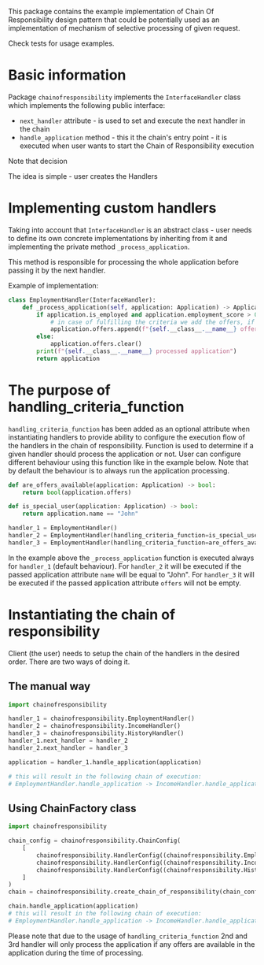 This package contains the example implementation of Chain Of Responsibility
design pattern that could be potentially used as an implementation of mechanism of selective
processing of given request. 

Check tests for usage examples.

# Basic information

Package `chainofresponsibility` implements the `InterfaceHandler` class which implements the
following public interface:
* `next_handler` attribute - is used to set and execute the next handler in the chain
* `handle_application` method - this it the chain's entry point - it is executed when user wants to 
  start the Chain of Responsibility execution

Note that decision 

The idea is simple - user creates the Handlers 


# Implementing custom handlers

Taking into account that `InterfaceHandler` is an abstract class - user needs to define its own
concrete implementations by inheriting from it and implementing the private method `_process_application`.

This method is responsible for processing the whole application before passing it by the next handler.

Example of implementation:

```python
class EmploymentHandler(InterfaceHandler):
    def _process_application(self, application: Application) -> Application:
        if application.is_employed and application.employment_score > 0:
            # in case of fulfilling the criteria we add the offers, if not we remove them all
            application.offers.append(f"{self.__class__.__name__} offer")
        else:
            application.offers.clear()
        print(f"{self.__class__.__name__} processed application")
        return application
```

# The purpose of handling_criteria_function

`handling_criteria_function` has been added as an optional attribute when instantiating 
handlers to provide ability to configure the execution flow of the handlers in the 
chain of responsibility. Function is used to determine if a given handler should process the
application or not. User can configure different behaviour using this function like in the example below.
Note that by default the behaviour is to always run the application processing. 

```python
def are_offers_available(application: Application) -> bool:
    return bool(application.offers)

def is_special_user(application: Application) -> bool:
    return application.name == "John"

handler_1 = EmploymentHandler()
handler_2 = EmploymentHandler(handling_criteria_function=is_special_user)
handler_3 = EmploymentHandler(handling_criteria_function=are_offers_available)
```

In the example above the `_process_application` function is executed always for `handler_1` (default behaviour).
For `handler_2` it will be executed if the passed application attribute `name` will be equal to "John".
For `handler_3` it will be executed if the passed application attribute `offers` will not be empty. 


# Instantiating the chain of responsibility

Client (the user) needs to setup the chain of the handlers in the desired order. 
There are two ways of doing it.

## The manual way

```python
import chainofresponsibility

handler_1 = chainofresponsibility.EmploymentHandler()
handler_2 = chainofresponsibility.IncomeHandler()
handler_3 = chainofresponsibility.HistoryHandler()
handler_1.next_handler = handler_2
handler_2.next_handler = handler_3

application = handler_1.handle_application(application)

# this will result in the following chain of execution:
# EmploymentHandler.handle_application -> IncomeHandler.handle_application -> HistoryHandler.handle_application
```


## Using ChainFactory class

```python
import chainofresponsibility

chain_config = chainofresponsibility.ChainConfig(
    [
        chainofresponsibility.HandlerConfig((chainofresponsibility.EmploymentHandler, None)),
        chainofresponsibility.HandlerConfig((chainofresponsibility.IncomeHandler, chainofresponsibility.are_offers_available)),
        chainofresponsibility.HandlerConfig((chainofresponsibility.HistoryHandler, chainofresponsibility.are_offers_available)),
    ]
)
chain = chainofresponsibility.create_chain_of_responsibility(chain_config)

chain.handle_application(application)
# this will result in the following chain of execution:
# EmploymentHandler.handle_application -> IncomeHandler.handle_application -> HistoryHandler.handle_application
```

Please note that due to the usage of `handling_criteria_function` 2nd and 3rd handler will only process
the application if any offers are available in the application during the time of processing. 


